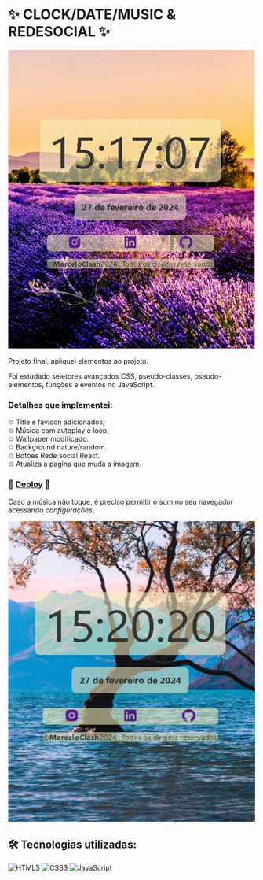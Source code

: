 # ✨ CLOCK/DATE/MUSIC & REDESOCIAL ✨

![Imgur](https://github.com/MarceloClash/relogioRedeSocila/blob/main/src/clock1.png?raw=true) 


Projeto final, apliquei elementos ao projeto.

Foi estudado seletores avançados CSS, pseudo-classes, pseudo-elementos, funções e eventos no JavaScript.

### Detalhes que implementei:

✩ Title e favicon adicionados; <br>
✩ Música com autoplay e loop; <br>
✩ Wallpaper modificado. <br>
✩ Background nature/random. <br>
✩ Botões Rede social React. <br>
✩ Atualiza a pagina que muda a imagem. <br>








### 🌌 [Deploy](https://relogiosocil.netlify.app/) 🌌

Caso a música não toque, é preciso permitir o som no seu navegador acessando _configurações_.

![Imgur](https://github.com/MarceloClash/relogioRedeSocila/blob/main/src/clock2.png?raw=true)

## 🛠 Tecnologias utilizadas:
![HTML5](https://img.shields.io/badge/HTML5-E34F26?style=for-the-badge&logo=html5&logoColor=white)
![CSS3](https://img.shields.io/badge/CSS3-1572B6?style=for-the-badge&logo=css3&logoColor=white)
![JavaScript](https://img.shields.io/badge/JavaScript-F7DF1E?style=for-the-badge&logo=javascript&logoColor=black)
